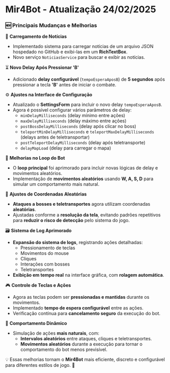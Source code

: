 # Mir4Bot - Atualização 24/02/2025

### 🆕 Principais Mudanças e Melhorias

📰 **Carregamento de Notícias**  
- Implementado sistema para carregar notícias de um arquivo JSON hospedado no GitHub e exibi-las em um **RichTextBox**.  
- Novo serviço `NoticiasService` para buscar e exibir as notícias.  

⏳ **Novo Delay Após Pressionar 'B'**  
- Adicionado **delay configurável** (`tempoEsperaAposB`) de **5 segundos** após pressionar a tecla **'B'** antes de iniciar o combate.  

⚙️ **Ajustes na Interface de Configuração**  
- Atualizado o **SettingsForm** para incluir o novo delay `tempoEsperaAposB`.  
- Agora é possível configurar vários parâmetros de delay:  
  - `minDelayMilliseconds` (delay mínimo entre ações)  
  - `maxDelayMilliseconds` (delay máximo entre ações)  
  - `postBossDelayMilliseconds` (delay após clicar no boss)  
  - `teleportMinDelayMilliseconds` e `teleportMaxDelayMilliseconds` (delays antes de teletransportar)  
  - `postTeleportDelayMilliseconds` (delay após teletransporte)  
  - `delayMapLoad` (delay para carregar o mapa)  

🔄 **Melhorias no Loop do Bot**  
- O **loop principal** foi aprimorado para incluir novas lógicas de delay e movimentos aleatórios.  
- Implementação de **movimentos aleatórios** usando **W, A, S, D** para simular um comportamento mais natural.  

📌 **Ajustes de Coordenadas Aleatórias**  
- **Ataques a bosses e teletransportes** agora utilizam coordenadas **aleatórias**.  
- Ajustadas conforme a **resolução da tela**, evitando padrões repetitivos para **reduzir o risco de detecção** pelo sistema do jogo.  

🗃️ **Sistema de Log Aprimorado**  
- **Expansão do sistema de logs**, registrando ações detalhadas:  
  - Pressionamento de teclas  
  - Movimentos do mouse  
  - Cliques  
  - Interações com bosses  
  - Teletransportes  
- **Exibição em tempo real** na interface gráfica, com **rolagem automática**.  

🎮 **Controle de Teclas e Ações**  
- Agora as teclas podem ser **pressionadas e mantidas** durante os movimentos.  
- Implementado **tempo de espera configurável** entre as ações.  
- Verificação contínua para **cancelamento seguro** da execução do bot.  

🏃 **Comportamento Dinâmico**  
- Simulação de ações **mais naturais**, com:  
  - **Intervalos aleatórios** entre ataques, cliques e teletransportes.  
  - **Movimentos aleatórios** durante a execução para tornar o comportamento do bot menos previsível.  

💡 Essas melhorias tornam o **Mir4Bot** mais eficiente, discreto e configurável para diferentes estilos de jogo. 🚀
